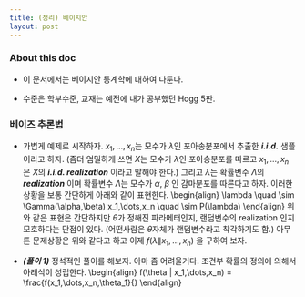 ```yaml
---
title: (정리) 베이지안 
layout: post
---
```


### About this doc

- 이 문서에서는 베이지안 통계학에 대하여 다룬다.

- 수준은 학부수준, 교재는 예전에 내가 공부했던 Hogg 5판. 

### 베이즈 추론법

- 가볍게 예제로 시작하자. $x_1,\dots,x_n$는 모수가 $\lambda$인 포아송분포에서 추출한 ***i.i.d.*** 샘플이라고 하자. (좀더 엄밀하게 쓰면 $X$는 모수가 $\lambda$인 포아송분포를 따르고 $x_1,\dots,x_n$ 은 $X$의 ***i.i.d. realization*** 이라고 말해야 한다.) 그리고 $\lambda$는 확률변수 $\Lambda$의 ***realization*** 이며 확률변수 $\Lambda$는 모수가 $\alpha$, $\beta$ 인 감마분포를 따른다고 하자. 이러한 상황을 보통 간단하게 아래와 같이 표현한다. 
\begin{align}
\lambda \quad \sim \Gamma(\alpha,\beta)
x_1,\dots,x_n \quad \sim P(\lambda)
\end{align}
위와 같은 표현은 간단하지만 $\theta$가 정해진 파라메터인지, 랜덤변수의 realization 인지 모호하다는 단점이 있다. (어떤사람은 $\theta$자체가 랜덤변수라고 착각하기도 함.) 아무튼 문제상황은 위와 같다고 하고 이제 $f(\lambda \| x_1,\dots,x_n)$ 을 구하여 보자. 

- ***(풀이 1)*** 정석적인 풀이를 해보자. 아마 좀 어려울거다. 조건부 확률의 정의에 의해서 아래식이 성립한다. 
\begin{align}
f(\theta \| x_1,\dots,x_n) = \frac{f(x_1,\dots,x_n,\theta_1}{}
\end{align}
